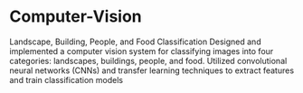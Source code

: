 # Computer-Vision
 Landscape, Building, People, and Food Classification Designed and implemented a computer vision system for classifying images into four categories: landscapes, buildings, people, and food. Utilized convolutional neural networks (CNNs) and transfer learning techniques to extract features and train classification models
